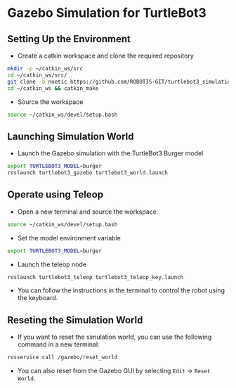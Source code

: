 # Gazebo Simulation for TurtleBot3

## Setting Up the Environment

- Create a catkin workspace and clone the required repository

```bash
mkdir -p ~/catkin_ws/src
cd ~/catkin_ws/src/
git clone -b noetic https://github.com/ROBOTIS-GIT/turtlebot3_simulations.git
cd ~/catkin_ws && catkin_make
```

- Source the workspace

```bash
source ~/catkin_ws/devel/setup.bash
```

## Launching Simulation World

- Launch the Gazebo simulation with the TurtleBot3 Burger model

```bash
export TURTLEBOT3_MODEL=burger
roslaunch turtlebot3_gazebo turtlebot3_world.launch
```

## Operate using Teleop

- Open a new terminal and source the workspace

```bash
source ~/catkin_ws/devel/setup.bash
```

- Set the model environment variable

```bash
export TURTLEBOT3_MODEL=burger
```

- Launch the teleop node

```bash
roslaunch turtlebot3_teleop turtlebot3_teleop_key.launch
```

- You can follow the instructions in the terminal to control the robot using the keyboard.

## Reseting the Simulation World

- If you want to reset the simulation world, you can use the following command in a new terminal:

```bash
rosservice call /gazebo/reset_world
```

- You can also reset from the Gazebo GUI by selecting `Edit` -> `Reset World`.

